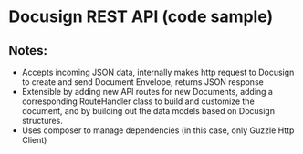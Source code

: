 # Docusign REST API (code sample)

## Notes:

- Accepts incoming JSON data, internally makes http request to Docusign to create and send Document Envelope, returns JSON response
- Extensible by adding new API routes for new Documents, adding a corresponding RouteHandler class to build and customize the document, and by building out the data models based on Docusign structures.
- Uses composer to manage dependencies (in this case, only Guzzle Http Client)